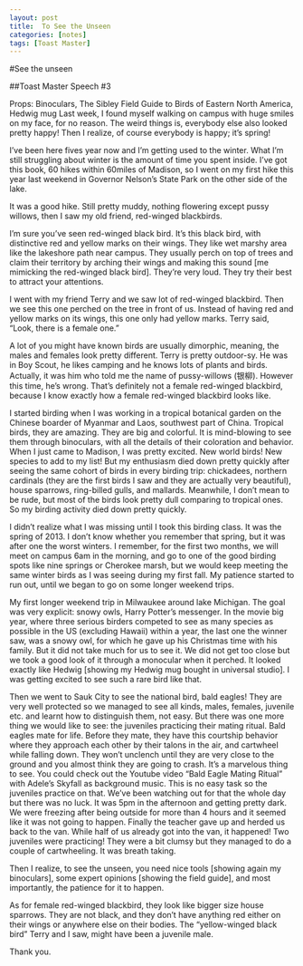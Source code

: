 ```yaml
---
layout: post
title:  To See the Unseen
categories: [notes]
tags: [Toast Master]
---
```


#See the unseen##Toast Master Speech #3Props: Binoculars, The Sibley Field Guide to Birds of Eastern North America, Hedwig mugLast week, I found myself walking on campus with huge smiles on my face, for no reason. The weird things is, everybody else also looked pretty happy! Then I realize, of course everybody is happy; it’s spring!I’ve been here fives year now and I’m getting used to the winter. What I’m still struggling about winter is the amount of time you spent inside. I’ve got this book, 60 hikes within 60miles of Madison, so I went on my first hike this year last weekend in Governor Nelson’s State Park on the other side of the lake. It was a good hike. Still pretty muddy, nothing flowering except pussy willows, then I saw my old friend, red-winged blackbirds.I’m sure you’ve seen red-winged black bird. It’s this black bird, with distinctive red and yellow marks on their wings. They like wet marshy area like the lakeshore path near campus. They usually perch on top of trees and claim their territory by arching their wings and making this sound [me mimicking the red-winged black bird]. They’re very loud. They try their best to attract your attentions.I went with my friend Terry and we saw lot of red-winged blackbird. Then we see this one perched on the tree in front of us. Instead of having red and yellow marks on its wings, this one only had yellow marks. Terry said, “Look, there is a female one.”A lot of you might have known birds are usually dimorphic, meaning, the males and females look pretty different. Terry is pretty outdoor-sy. He was in Boy Scout, he likes camping and he knows lots of plants and birds. Actually, it was him who told me the name of pussy-willows (银柳). However this time, he’s wrong. That’s definitely not a female red-winged blackbird, because I know exactly how a female red-winged blackbird looks like.I started birding when I was working in a tropical botanical garden on the Chinese boarder of Myanmar and Laos, southwest part of China. Tropical birds, they are amazing. They are big and colorful. It is mind-blowing to see them through binoculars, with all the details of their coloration and behavior. When I just came to Madison, I was pretty excited. New world birds! New species to add to my list! But my enthusiasm died down pretty quickly after seeing the same cohort of birds in every birding trip: chickadees, northern cardinals (they are the first birds I saw and they are actually very beautiful), house sparrows, ring-billed gulls, and mallards. Meanwhile, I don’t mean to be rude, but most of the birds look pretty dull comparing to tropical ones. So my birding activity died down pretty quickly. I didn’t realize what I was missing until I took this birding class. It was the spring of 2013. I don’t know whether you remember that spring, but it was after one the worst winters. I remember, for the first two months, we will meet on campus 6am in the morning, and go to one of the good birding spots like nine springs or Cherokee marsh, but we would keep meeting the same winter birds as I was seeing during my first fall. My patience started to run out, until we began to go on some longer weekend trips.My first longer weekend trip in Milwaukee around lake Michigan. The goal was very explicit: snowy owls, Harry Potter’s messenger. In the movie big year, where three serious birders competed to see as many species as possible in the US (excluding Hawaii) within a year, the last one the winner saw, was a snowy owl, for which he gave up his Christmas time with his family. But it did not take much for us to see it. We did not get too close but we took a good look of it through a monocular when it perched. It looked exactly like Hedwig [showing my Hedwig mug bought in universal studio]. I was getting excited to see such a rare bird like that.Then we went to Sauk City to see the national bird, bald eagles! They are very well protected so we managed to see all kinds, males, females, juvenile etc. and learnt how to distinguish them, not easy. But there was one more thing we would like to see: the juveniles practicing their mating ritual. Bald eagles mate for life. Before they mate, they have this courtship behavior where they approach each other by their talons in the air, and cartwheel while falling down. They won’t unclench until they are very close to the ground and you almost think they are going to crash. It’s a marvelous thing to see. You could check out the Youtube video “Bald Eagle Mating Ritual” with Adele’s Skyfall as background music. This is no easy task so the juveniles practice on that. We’ve been watching out for that the whole day but there was no luck. It was 5pm in the afternoon and getting pretty dark. We were freezing after being outside for more than 4 hours and it seemed like it was not going to happen. Finally the teacher gave up and herded us back to the van. While half of us already got into the van, it happened! Two juveniles were practicing! They were a bit clumsy but they managed to do a couple of cartwheeling. It was breath taking. Then I realize, to see the unseen, you need nice tools [showing again my binoculars], some expert opinions [showing the field guide], and most importantly, the patience for it to happen.As for female red-winged blackbird, they look like bigger size house sparrows. They are not black, and they don’t have anything red either on their wings or anywhere else on their bodies. The “yellow-winged black bird” Terry and I saw, might have been a juvenile male.  Thank you.